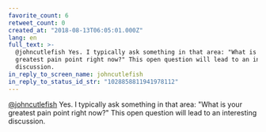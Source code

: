 ```yaml
---
favorite_count: 6
retweet_count: 0
created_at: "2018-08-13T06:05:01.000Z"
lang: en
full_text: >-
  @johncutlefish Yes. I typically ask something in that area: "What is your
  greatest pain point right now?" This open question will lead to an interesting
  discussion.
in_reply_to_screen_name: johncutlefish
in_reply_to_status_id_str: "1028858811941978112"
---
```


[@johncutlefish](https://twitter.com/johncutlefish) Yes. I typically ask
something in that area: "What is your greatest pain point right now?" This open
question will lead to an interesting discussion.
